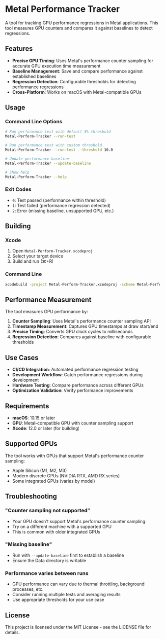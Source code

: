 # Metal Performance Tracker

A tool for tracking GPU performance regressions in Metal applications. This tool measures GPU counters and compares it against baselines to detect regressions.

## Features

- **Precise GPU Timing**: Uses Metal's performance counter sampling for accurate GPU execution time measurement
- **Baseline Management**: Save and compare performance against established baselines
- **Regression Detection**: Configurable thresholds for detecting performance regressions
- **Cross-Platform**: Works on macOS with Metal-compatible GPUs


## Usage

### Command Line Options

```bash
# Run performance test with default 5% threshold
Metal-Perform-Tracker --run-test

# Run performance test with custom threshold
Metal-Perform-Tracker --run-test --threshold 10.0

# Update performance baseline
Metal-Perform-Tracker --update-baseline

# Show help
Metal-Perform-Tracker --help
```

### Exit Codes

- `0`: Test passed (performance within threshold)
- `1`: Test failed (performance regression detected)
- `2`: Error (missing baseline, unsupported GPU, etc.)

## Building

### Xcode
1. Open `Metal-Perform-Tracker.xcodeproj`
2. Select your target device
3. Build and run (⌘+R)

### Command Line
```bash
xcodebuild -project Metal-Perform-Tracker.xcodeproj -scheme Metal-Perform-Tracker -configuration Debug build
```

## Performance Measurement

The tool measures GPU performance by:
1. **Counter Sampling**: Uses Metal's performance counter sampling API
2. **Timestamp Measurement**: Captures GPU timestamps at draw start/end
3. **Precise Timing**: Converts GPU clock cycles to milliseconds
4. **Regression Detection**: Compares against baseline with configurable thresholds

## Use Cases

- **CI/CD Integration**: Automated performance regression testing
- **Development Workflow**: Catch performance regressions during development
- **Hardware Testing**: Compare performance across different GPUs
- **Optimization Validation**: Verify performance improvements

## Requirements

- **macOS**: 10.15 or later
- **GPU**: Metal-compatible GPU with counter sampling support
- **Xcode**: 12.0 or later (for building)

## Supported GPUs

The tool works with GPUs that support Metal's performance counter sampling:
- Apple Silicon (M1, M2, M3)
- Modern discrete GPUs (NVIDIA RTX, AMD RX series)
- Some integrated GPUs (varies by model)

## Troubleshooting

### "Counter sampling not supported"
- Your GPU doesn't support Metal's performance counter sampling
- Try on a different machine with a supported GPU
- This is common with older integrated GPUs

### "Missing baseline"
- Run with `--update-baseline` first to establish a baseline
- Ensure the Data directory is writable

### Performance varies between runs
- GPU performance can vary due to thermal throttling, background processes, etc.
- Consider running multiple tests and averaging results
- Use appropriate thresholds for your use case

## License

This project is licensed under the MIT License - see the LICENSE file for details.